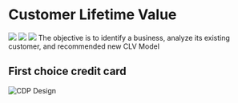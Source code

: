 # Customer Lifetime Value
[![](https://img.shields.io/badge/-Concept-blue)](#) [![](https://img.shields.io/badge/-Presentation-blue)](#) [![](https://img.shields.io/badge/-Student-blue)](#)
The objective is to identify a business, analyze its existing customer, and recommended new CLV Model

## First choice credit card
![CDP Design](./First_choice-1.png)
